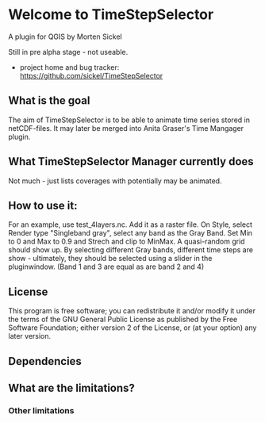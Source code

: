 # Welcome to TimeStepSelector

A plugin for QGIS by Morten Sickel

Still in pre alpha stage - not useable.

* project home and bug tracker: https://github.com/sickel/TimeStepSelector

## What is the goal

The aim of TimeStepSelector is to be able to animate time series stored in netCDF-files. It may later 
be merged into Anita Graser's Time Mangager plugin.

## What TimeStepSelector Manager currently does

Not much - just lists coverages with potentially may be animated.

## How to use it:

For an example, use test_4layers.nc. Add it as a raster file. On Style, select Render type "Singleband gray", 
select any band as the Gray Band. Set Min to 0 and Max to 0.9 and Strech and clip to MinMax. A quasi-random grid 
should show up. By selecting different Gray bands, different time steps are show - ultimately, they should be 
selected using a slider in the pluginwindow. (Band 1 and 3 are equal as are band 2 and 4)

## License

This program is free software; you can redistribute it and/or modify
it under the terms of the GNU General Public License as published by
the Free Software Foundation; either version 2 of the License, or
(at your option) any later version.

## Dependencies


## What are the limitations?


### Other limitations



